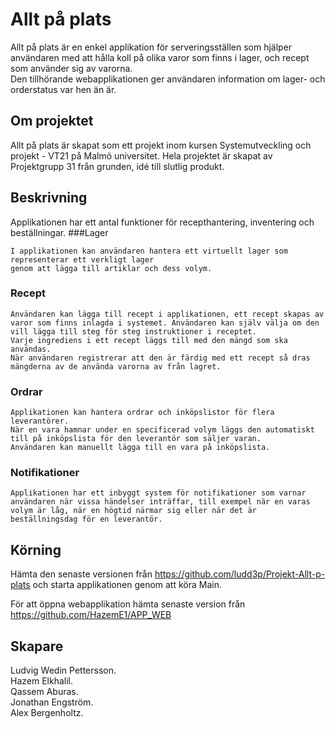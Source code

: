 # Allt på plats

Allt på plats är en enkel applikation för serveringsställen som hjälper användaren med att hålla koll på olika 
varor som finns i lager, och recept som använder sig av varorna.  
Den tillhörande webapplikationen ger användaren information om lager- och orderstatus var hen än är.

## Om projektet
Allt på plats är skapat som ett projekt inom kursen Systemutveckling och projekt - VT21 på Malmö universitet.
Hela projektet är skapat av Projektgrupp 31 från grunden, idé till slutlig produkt.

## Beskrivning
Applikationen har ett antal funktioner för recepthantering, inventering och beställningar.
###Lager 
```
I applikationen kan användaren hantera ett virtuellt lager som representerar ett verkligt lager
genom att lägga till artiklar och dess volym.
```
### Recept
```
Användaren kan lägga till recept i applikationen, ett recept skapas av varor som finns inlagda i systemet. Användaren kan själv välja om den vill lägga till steg för steg instruktioner i receptet.  
Varje ingrediens i ett recept läggs till med den mängd som ska användas.  
När användaren registrerar att den är färdig med ett recept så dras mängderna av de använda varorna av från lagret.  
```
### Ordrar
```
Applikationen kan hantera ordrar och inköpslistor för flera leverantörer.  
När en vara hamnar under en specificerad volym läggs den automatiskt till på inköpslista för den leverantör som säljer varan.  
Användaren kan manuellt lägga till en vara på inköpslista.  
```

### Notifikationer
```
Applikationen har ett inbyggt system för notifikationer som varnar användaren när vissa händelser inträffar, till exempel när en varas volym är låg, när en högtid närmar sig eller när det är beställningsdag för en leverantör.
```


## Körning
Hämta den senaste versionen från https://github.com/ludd3p/Projekt-Allt-p-plats och starta applikationen genom att köra Main.  
  
För att öppna webapplikation hämta senaste version från https://github.com/HazemE1/APP_WEB

## Skapare
Ludvig Wedin Pettersson.  
Hazem Elkhalil.  
Qassem Aburas.  
Jonathan Engström.  
Alex Bergenholtz.  
